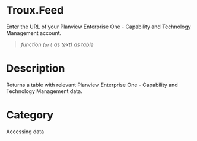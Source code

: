 # Troux.Feed
Enter the URL of your Planview Enterprise One - Capability and Technology Management account.
> _function (<code>url</code> as text) as table_

# Description 
Returns a table with relevant Planview Enterprise One - Capability and Technology Management data.
# Category 
Accessing data
